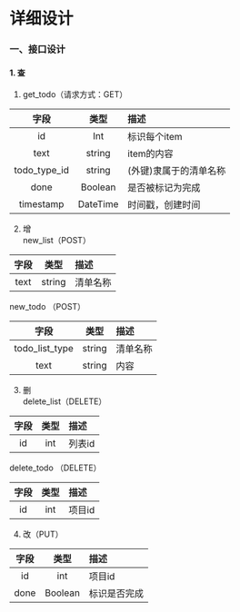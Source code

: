 # 详细设计  
### 一、接口设计  
#### 1. 查  
1. get_todo（请求方式：GET）  

| 字段 | 类型 | 描述 | 
| :----: | :----: | :---- | 
| id | Int | 标识每个item |  
| text | string | item的内容 |
| todo_type_id | string | (外键)隶属于的清单名称 | 
| done | Boolean | 是否被标记为完成 |  
| timestamp | DateTime | 时间戳，创建时间 | 
  
 2. 增  
 new_list（POST）   
 
| 字段 | 类型 | 描述 |  
| :---: | :---: | :--- |   
| text | string | 清单名称 |    

new_todo （POST）  

| 字段 | 类型 | 描述 |  
| :---: | :---: | :--- |
| todo_list_type | string | 清单名称 |  
| text | string | 内容 |  

3. 删  
delete_list（DELETE） 

| 字段 | 类型 | 描述 |  
| :---: | :---: | :--- |
| id | int | 列表id |  

delete_todo （DELETE） 

| 字段 | 类型 | 描述 |  
| :---: | :---: | :--- |
| id | int | 项目id |  

4. 改（PUT）  

| 字段 | 类型 | 描述 |  
| :---: | :---: | :--- |
| id | int | 项目id |  
| done | Boolean | 标识是否完成 |

